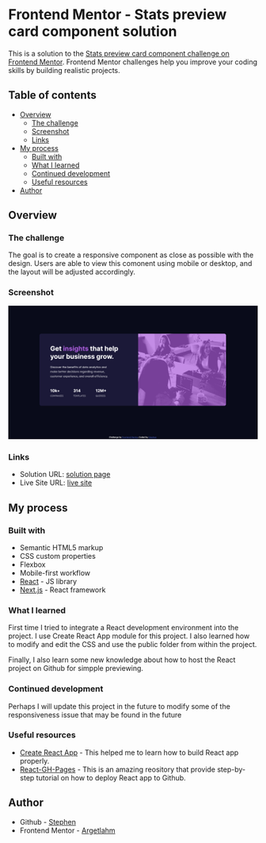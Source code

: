 # Frontend Mentor - Stats preview card component solution

This is a solution to the [Stats preview card component challenge on Frontend Mentor](https://www.frontendmentor.io/challenges/stats-preview-card-component-8JqbgoU62). Frontend Mentor challenges help you improve your coding skills by building realistic projects. 

## Table of contents

- [Overview](#overview)
  - [The challenge](#the-challenge)
  - [Screenshot](#screenshot)
  - [Links](#links)
- [My process](#my-process)
  - [Built with](#built-with)
  - [What I learned](#what-i-learned)
  - [Continued development](#continued-development)
  - [Useful resources](#useful-resources)
- [Author](#author)

## Overview

### The challenge

The goal is to create a responsive component as close as possible with the design. Users are able to view this comonent using mobile or desktop, and the layout will be adjusted accordingly.

### Screenshot

![](screenshot/screenshot.png)

### Links

- Solution URL: [solution page](https://github.com/Argetlahm/stats-preview-card-component/tree/master/my-app)
- Live Site URL: [live site](https://argetlahm.github.io/stats-preview-card-component/)

## My process

### Built with

- Semantic HTML5 markup
- CSS custom properties
- Flexbox
- Mobile-first workflow
- [React](https://reactjs.org/) - JS library
- [Next.js](https://nextjs.org/) - React framework


### What I learned

First time I tried to integrate a React development environment into the project. I use Create React App module for this project. I also learned how to modify and edit the CSS and use the public folder from within the project.

Finally, I also learn some new knowledge about how to host the React project on Github for simpple previewing.

### Continued development

Perhaps I will update this project in the future to modify some of the responsiveness issue that may be found in the future

### Useful resources

- [Create React App](https://create-react-app.dev/docs/getting-started/) - This helped me to learn how to build React app properly.
- [React-GH-Pages](https://github.com/gitname/react-gh-pages) - This is an amazing reository that provide step-by-step tutorial on how to deploy React app to Github.

## Author

- Github - [Stephen](https://github.com/Argetlahm)
- Frontend Mentor - [Argetlahm](https://www.frontendmentor.io/profile/Argetlahm)
